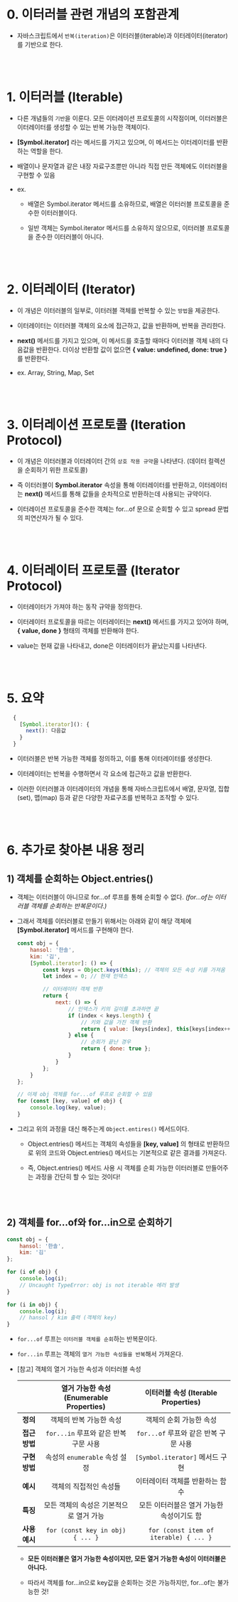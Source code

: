 # 0. 이터러블 관련 개념의 포함관계

- 자바스크립트에서 `반복(iteration)`은 이터러블(iterable)과 이터레이터(iterator)를 기반으로 한다.

<br /><br />

# 1. 이터러블 (Iterable)

- 다른 개념들의 `기반`을 이룬다. 모든 이터레이션 프로토콜의 시작점이며, 이터러블은 이터레이터를 생성할 수 있는 반복 가능한 객체이다.

- **[Symbol.iterator]** 라는 메서드를 가지고 있으며, 이 메서드는 이터레이터를 반환하는 역할을 한다.

- 배열이나 문자열과 같은 내장 자료구조뿐만 아니라 직접 만든 객체에도 이터러블을 구현할 수 있음

- ex.

    - 배열은 Symbol.iterator 메서드를 소유하므로, 배열은 이터러블 프로토콜을 준수한 이터러블이다.

    - 일반 객체는 Symbol.iterator 메서드를 소유하지 않으므로, 이터러블 프로토콜을 준수한 이터러블이 아니다.

<br /><br />

# 2. 이터레이터 (Iterator)

- 이 개념은 이터러블의 일부로, 이터러블 객체를 반복할 수 있는 `방법`을 제공한다.

- 이터레이터는 이터러블 객체의 요소에 접근하고, 값을 반환하며, 반복을 관리한다.

- **next()** 메서드를 가지고 있으며, 이 메서드를 호출할 때마다 이터러블 객체 내의 다음값을 반환한다. 더이상 반환할 값이 없으면 **{ value: undefined, done: true }** 를 반환한다.

- ex. Array, String, Map, Set

<br /><br />

# 3. 이터레이션 프로토콜 (Iteration Protocol)

- 이 개념은 이터러블과 이터레이터 간의 `상호 작용 규약`을 나타낸다. (데이터 컬렉션을 순회하기 위한 프로토콜)

- 즉 이터러블이 **Symbol.iterator** 속성을 통해 이터레이터를 반환하고, 이터레이터는 **next()** 메서드를 통해 값들을 순차적으로 반환하는데 사용되는 규약이다.

- 이터레이션 프로토콜을 준수한 객체는 for...of 문으로 순회할 수 있고 spread 문법의 피연산자가 될 수 있다.

<br /><br />

# 4. 이터레이터 프로토콜 (Iterator Protocol)

- 이터레이터가 가져야 하는 동작 규약을 정의한다.

- 이터레이터 프로토콜을 따르는 이터레이터는 **next()** 메서드를 가지고 있어야 하며, **{ value, done }** 형태의 객체를 반환해야 한다.

- value는 현재 값을 나타내고, done은 이터레이터가 끝났는지를 나타낸다.

<br /><br />

# 5. 요약

```javascript
  {
    [Symbol.iterator](): {
      next(): 다음값
    }
  }
```

- 이터러블은 반복 가능한 객체를 정의하고, 이를 통해 이터레이터를 생성한다.

- 이터레이터는 반복을 수행하면서 각 요소에 접근하고 값을 반환한다.

- 이러한 이터러블과 이터레이터의 개념을 통해 자바스크립트에서 배열, 문자열, 집합(set), 맵(map) 등과 같은 다양한 자료구조를 반복하고 조작할 수 있다.

<br /><br />

# 6. 추가로 찾아본 내용 정리

## 1) 객체를 순회하는 Object.entries()

- 객체는 이터러블이 아니므로 for...of 루프를 통해 순회할 수 없다. _(for...of는 이터러블 객체를 순회하는 반복문이다.)_

- 그래서 객체를 이터러블로 만들기 위해서는 아래와 같이 해당 객체에 **[Symbol.iterator]** 메서드를 구현해야 한다.

    ```javascript
    const obj = {
        hansol: '한솔',
        kim: '김',
        [Symbol.iterator]: () => {
            const keys = Object.keys(this); // 객체의 모든 속성 키를 가져옴
            let index = 0; // 현재 인덱스

            // 이터레이터 객체 반환
            return {
                next: () => {
                    // 인덱스가 키의 길이를 초과하면 끝
                    if (index < keys.length) {
                        // 키와 값을 가진 객체 반환
                        return { value: [keys[index], this[keys[index++]]], done: false };
                    } else {
                        // 순회가 끝난 경우
                        return { done: true };
                    }
                }
            };
        }
    };

    // 이제 obj 객체를 for...of 루프로 순회할 수 있음
    for (const [key, value] of obj) {
        console.log(key, value);
    }
    ```

- 그리고 위의 과정을 대신 해주는게 `Object.entires()` 메서드이다.

    - Object.entries() 메서드는 객체의 속성들을 **[key, value]** 의 형태로 반환하므로 위의 코드와 Object.entries() 메서드는 기본적으로 같은 결과를 가져온다.

    - 즉, Object.entries() 메서드 사용 시 객체를 순회 가능한 이터러블로 만들어주는 과정을 간단히 할 수 있는 것이다!

    <br /><br />

## 2) 객체를 for...of와 for...in으로 순회하기

```javascript
const obj = {
    hansol: '한솔',
    kim: '김'
};

for (i of obj) {
    console.log(i);
    // Uncaught TypeError: obj is not iterable 에러 발생
}

for (i in obj) {
    console.log(i);
    // hansol / kim 출력 (객체의 key)
}
```

- `for...of` 루프는 `이터러블 객체를 순회`하는 반복문이다.

- `for...in` 루프는 객체의 `열거 가능한 속성들을 반복`해서 가져온다.

- [참고] 객체의 열거 가능한 속성과 이터러블 속성

    |                    | 열거 가능한 속성 (Enumerable Properties) | 이터러블 속성 (Iterable Properties) |
    |:-------------------:|:-------------------------------------------:|:--------------------------------------:|
    | **정의**           | 객체의 반복 가능한 속성                    | 객체의 순회 가능한 속성               |
    | **접근 방법**      | `for...in` 루프와 같은 반복 구문 사용      | `for...of` 루프와 같은 반복 구문 사용 |
    | **구현 방법**      | 속성의 `enumerable` 속성 설정             | `[Symbol.iterator]` 메서드 구현      |
    | **예시**           | 객체의 직접적인 속성들                    | 이터레이터 객체를 반환하는 함수       |
    | **특징**           | 모든 객체의 속성은 기본적으로 열거 가능   | 모든 이터러블은 열거 가능한 속성이기도 함 |
    | **사용 예시**      | ```for (const key in obj) { ... }```      | ```for (const item of iterable) { ... }``` |


    - **모든 이터러블은 열거 가능한 속성이지만, 모든 열거 가능한 속성이 이터러블은 아니다.**

    - 따라서 객체를 for...in으로 key값을 순회하는 것은 가능하지만, for...of는 불가능한 것!